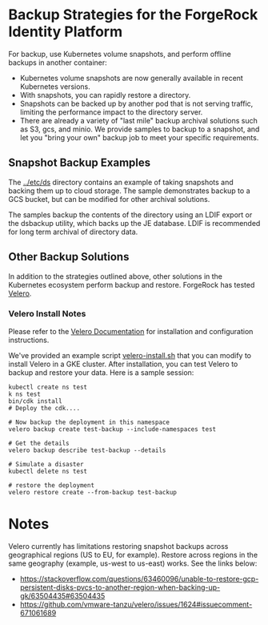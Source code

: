 # Backup Strategies for the ForgeRock Identity Platform

For backup, use Kubernetes volume snapshots, and perform offline backups in another container:

* Kubernetes volume snapshots are now generally available in recent Kubernetes versions.
* With snapshots, you can rapidly restore a directory.
* Snapshots can be backed up by another pod that is not serving traffic, limiting the performance impact to the directory server.
* There are already a variety of "last mile" backup archival solutions such as S3, gcs, and minio. We provide samples to backup to a snapshot, and let you "bring your own" backup job to meet your specific requirements.
## Snapshot Backup Examples

The [../etc/ds](../etc/ds) directory contains an example of taking snapshots and backing them up to cloud storage. The sample demonstrates backup to a GCS bucket, but can be modified for other archival solutions.

The samples backup the contents of the directory using an LDIF export or
the dsbackup utility, which backs up the JE database. LDIF is recommended for long term archival of directory data.

## Other Backup Solutions

In addition to the strategies outlined above, other solutions in the Kubernetes ecosystem perform backup and restore. ForgeRock has tested [Velero](https://velero.io/).
### Velero Install Notes

Please refer to the [Velero Documentation](https://velero.io/docs) for installation and configuration instructions.

We've provided an example script [velero-install.sh](./velero-install.sh) that you can modify to install Velero in a GKE cluster.
After installation, you can test Velero to backup and restore your data. Here is a sample session:

```
kubectl create ns test
k ns test
bin/cdk install
# Deploy the cdk....

# Now backup the deployment in this namespace
velero backup create test-backup --include-namespaces test

# Get the details
velero backup describe test-backup --details

# Simulate a disaster
kubectl delete ns test

# restore the deployment
velero restore create --from-backup test-backup
```

# Notes

Velero currently has limitations restoring snapshot backups across geographical regions (US to EU, for example). Restore across regions in the same geography (example, us-west to us-east) works. See the links below:

* https://stackoverflow.com/questions/63460096/unable-to-restore-gcp-persistent-disks-pvcs-to-another-region-when-backing-up-gk/63504435#63504435
* https://github.com/vmware-tanzu/velero/issues/1624#issuecomment-671061689


